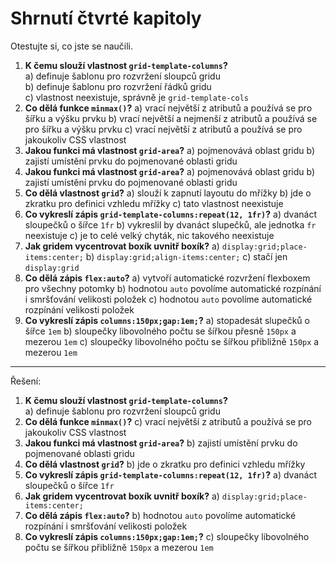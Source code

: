 # Shrnutí čtvrté kapitoly

Otestujte si, co jste se naučili.

1. **K čemu slouží vlastnost `grid-template-columns`?**  
a) definuje šablonu pro rozvržení sloupců gridu  
b) definuje šablonu pro rozvržení řádků gridu  
c) vlastnost neexistuje, správně je `grid-template-cols`
1. **Co dělá funkce `minmax()`?**
a) vrací největší z atributů a používá se pro šířku a výšku prvku
b) vrací největší a nejmenší z atributů a používá se pro šířku a výšku prvku
c) vrací největší z atributů a používá se pro jakoukoliv CSS vlastnost
1. **Jakou funkci má vlastnost `grid-area`?**
a) pojmenovává oblast gridu
b) zajistí umístění prvku do pojmenované oblasti gridu
1. **Jakou funkci má vlastnost `grid-area`?**
a) pojmenovává oblast gridu
b) zajistí umístění prvku do pojmenované oblasti gridu
1. **Co dělá vlastnost `grid`?**
a) slouží k zapnutí layoutu do mřížky
b) jde o zkratku pro definici vzhledu mřížky
c) tato vlastnost neexistuje
1. **Co vykreslí zápis `grid-template-columns:repeat(12, 1fr)`?**
a) dvanáct sloupečků o šířce `1fr`
b) vykreslil by dvanáct slupečků, ale jednotka `fr` neexistuje
c) je to celé velký chyták, nic takového neexistuje
1. **Jak gridem vycentrovat boxík uvnitř boxík?**
a) `display:grid;place-items:center;`
b) `display:grid;align-items:center;`
c) stačí jen `display:grid`
1. **Co dělá zápis `flex:auto`?**
a) vytvoří automatické rozvržení flexboxem pro všechny potomky
b) hodnotou `auto` povolíme automatické rozpínání i smršťování velikosti položek
c) hodnotou `auto` povolíme automatické rozpínání velikosti položek
1. **Co vykreslí zápis `columns:150px;gap:1em;`?**
a) stopadesát slupečků o šířce `1em`
b) sloupečky libovolného počtu se šířkou přesně `150px` a mezerou `1em`
c) sloupečky libovolného počtu se šířkou přibližně `150px` a mezerou `1em`

---

Řešení:

1. **K čemu slouží vlastnost `grid-template-columns`?**  
a) definuje šablonu pro rozvržení sloupců gridu
1. **Co dělá funkce `minmax()`?**
c) vrací největší z atributů a používá se pro jakoukoliv CSS vlastnost
1. **Jakou funkci má vlastnost `grid-area`?**
b) zajistí umístění prvku do pojmenované oblasti gridu
1. **Co dělá vlastnost `grid`?**
b) jde o zkratku pro definici vzhledu mřížky
1. **Co vykreslí zápis `grid-template-columns:repeat(12, 1fr)`?**
a) dvanáct sloupečků o šířce `1fr`
1. **Jak gridem vycentrovat boxík uvnitř boxík?**
a) `display:grid;place-items:center;`
1. **Co dělá zápis `flex:auto`?**
b) hodnotou `auto` povolíme automatické rozpínání i smršťování velikosti položek
1. **Co vykreslí zápis `columns:150px;gap:1em;`?**
c) sloupečky libovolného počtu se šířkou přibližně `150px` a mezerou `1em`
